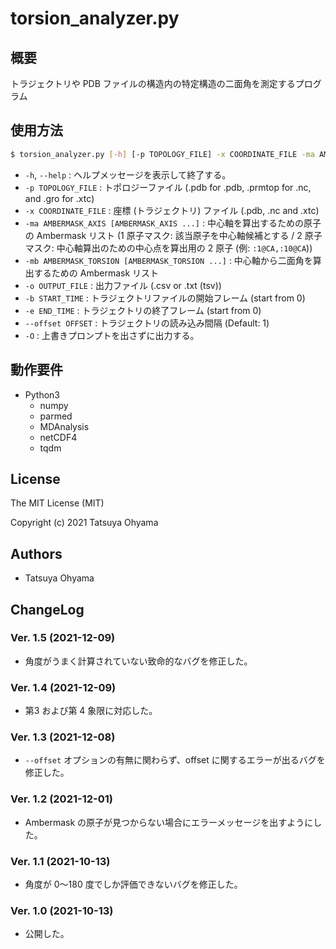 # torsion_analyzer.py

## 概要
トラジェクトリや PDB ファイルの構造内の特定構造の二面角を測定するプログラム


## 使用方法
```sh
$ torsion_analyzer.py [-h] [-p TOPOLOGY_FILE] -x COORDINATE_FILE -ma AMBERMASK_AXIS [AMBERMASK_AXIS ...] -mb AMBERMASK_TORSION [AMBERMASK_TORSION ...] -o OUTPUT_FILE [-b START_TIME] [-e END_TIME] [--offset OFFSET] [-O]
```

* `-h`, `--help`
	: ヘルプメッセージを表示して終了する。
* `-p TOPOLOGY_FILE`
	: トポロジーファイル (.pdb for .pdb, .prmtop for .nc, and .gro for .xtc)
* `-x COORDINATE_FILE`
	: 座標 (トラジェクトリ) ファイル (.pdb, .nc and .xtc)
* `-ma AMBERMASK_AXIS [AMBERMASK_AXIS ...]`
	: 中心軸を算出するための原子の Ambermask リスト (1 原子マスク: 該当原子を中心軸候補とする / 2 原子マスク: 中心軸算出のための中心点を算出用の 2 原子 (例: `:1@CA,:10@CA`))
* `-mb AMBERMASK_TORSION [AMBERMASK_TORSION ...]`
	: 中心軸から二面角を算出するための Ambermask リスト
* `-o OUTPUT_FILE`
	: 出力ファイル (.csv or .txt (tsv))
* `-b START_TIME`
	: トラジェクトリファイルの開始フレーム (start from 0)
* `-e END_TIME`
	: トラジェクトリの終了フレーム (start from 0)
* `--offset OFFSET`
	: トラジェクトリの読み込み間隔 (Default: 1)
* `-O`
	: 上書きプロンプトを出さずに出力する。


## 動作要件
* Python3
	* numpy
	* parmed
	* MDAnalysis
	* netCDF4
	* tqdm


## License
The MIT License (MIT)

Copyright (c) 2021 Tatsuya Ohyama


## Authors
* Tatsuya Ohyama


## ChangeLog
### Ver. 1.5 (2021-12-09)
* 角度がうまく計算されていない致命的なバグを修正した。

### Ver. 1.4 (2021-12-09)
* 第3 および第 4 象限に対応した。

### Ver. 1.3 (2021-12-08)
* `--offset` オプションの有無に関わらず、offset に関するエラーが出るバグを修正した。

### Ver. 1.2 (2021-12-01)
* Ambermask の原子が見つからない場合にエラーメッセージを出すようにした。

### Ver. 1.1 (2021-10-13)
* 角度が 0〜180 度でしか評価できないバグを修正した。

### Ver. 1.0 (2021-10-13)
* 公開した。

